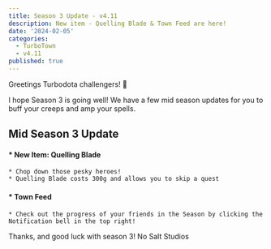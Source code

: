 ```yaml
---
title: Season 3 Update - v4.11
description: New item - Quelling Blade & Town Feed are here!
date: '2024-02-05'
categories:
  - TurboTown
  - v4.11
published: true
---
```

<script context="module">
  import { base } from "$app/paths";
</script>
Greetings Turbodota challengers! 👋

I hope Season 3 is going well! We have a few mid season updates for you to buff your creeps and amp your spells.

## Mid Season 3 Update

#### * New Item: Quelling Blade 
    * Chop down those pesky heroes!
    * Quelling Blade costs 300g and allows you to skip a quest
#### * Town Feed
    * Check out the progress of your friends in the Season by clicking the Notification bell in the top right!

Thanks, and good luck with season 3!
No Salt Studios

